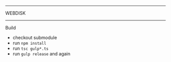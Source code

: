 --------
WEBDISK

---
Build

+ checkout submodule
+ run `npm install`
+ run `tsc gulp*.ts`
+ run `gulp release` and again

